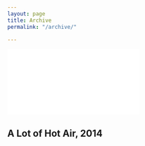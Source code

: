 ```yaml
---
layout: page
title: Archive
permalink: "/archive/"

---
```

<!-- <iframe max-width="560" max-height="315" src="[youtube.com/embed/ArOpcaPYnsQ](https://www.youtube.com/watch?v=ArOpcaPYnsQ "https://www.youtube.com/watch?v=ArOpcaPYnsQ")" frameborder="0" allow="accelerometer; autoplay; encrypted-media; gyroscope; picture-in-picture" allowfullscreen></iframe> -->

<div class="projectitem"> <div class='embed-container'><iframe src="[youtube.com/embed/ArOpcaPYnsQ](https://www.youtube.com/watch?v=ArOpcaPYnsQ "https://www.youtube.com/watch?v=ArOpcaPYnsQ")" frameborder='0' allowfullscreen></iframe></div> <h2 class="projecttitle archivetitle"> A Lot of Hot Air, 2014 </h2> </div>